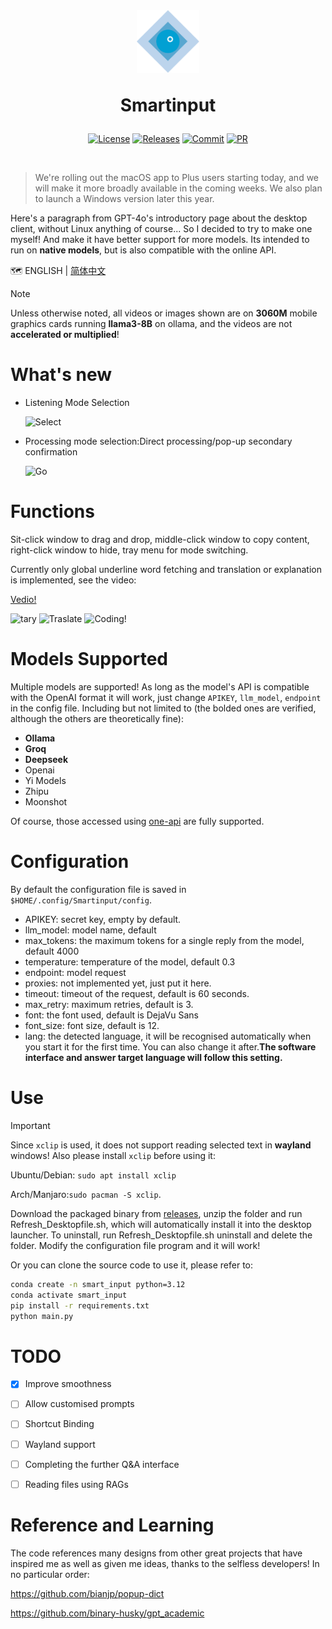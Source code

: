 <br>

<div align=center>
<h1 aligh="center">
<img src="icon.png" width="100"> 

Smartinput
</h1>

[![License][License-image]][License-url]
[![Releases][Releases-image]][Releases-url]
[![Commit][GitHub-last-commit]][Commit-url]
[![PR][PRs-image]][PRs-url]

[License-image]: https://img.shields.io/github/license/Menghuan1918/Smartinput
[Releases-image]: https://img.shields.io/github/v/release/Menghuan1918/Smartinput
[GitHub-last-commit]: https://img.shields.io/github/last-commit/Menghuan1918/Smartinput
[PRs-image]: https://img.shields.io/badge/PRs-welcome-pink?style=flat-square

[License-url]: https://github.com/Menghuan1918/Smartinput/blob/master/LICENSE
[Releases-url]: https://github.com/Menghuan1918/Smartinput/releases
[Commit-url]: https://github.com/Menghuan1918/Smartinput/commits/master/
[PRs-url]: https://github.com/Menghuan1918/Smartinput/pulls
</div>
<br>

> We're rolling out the macOS app to Plus users starting today, and we will make it more broadly available in the coming weeks. We also plan to launch a Windows version later this year.

Here's a paragraph from GPT-4o's introductory page about the desktop client, without Linux anything of course... So I decided to try to make one myself! And make it have better support for more models. Its intended to run on **native models**, but is also compatible with the online API.

🗺️ ENGLISH | [简体中文](README_CN.md)

> [!NOTE]
> Unless otherwise noted, all videos or images shown are on **3060M** mobile graphics cards running **llama3-8B** on ollama, and the videos are not **accelerated or multiplied**!

# What's new
- Listening Mode Selection

  ![Select](https://github.com/Menghuan1918/Smartinput/assets/122662527/44da57e6-fea5-42bd-b677-e5b667784ea9)
- Processing mode selection:Direct processing/pop-up secondary confirmation
  
  ![Go](https://github.com/Menghuan1918/Smartinput/assets/122662527/a6823094-0da4-4558-8630-d9dd178f502b)

# Functions
Sit-click window to drag and drop, middle-click window to copy content, right-click window to hide, tray menu for mode switching.

Currently only global underline word fetching and translation or explanation is implemented, see the video:

[Vedio!](https://github.com/Menghuan1918/Smartinput/assets/122662527/2f1c85ad-e6f1-448c-bcb9-9b6cc26cb161)

<span><img src="https://github.com/Menghuan1918/Smartinput/assets/122662527/197062eb-9980-4b87-acce-0f94cf690d9d" alt="tary"> <img src="https://github.com/Menghuan1918/Smartinput/assets/122662527/497b8878-fcd2-43a4-bb1b-6406f650a366" alt="Traslate"> <img src="https://github.com/Menghuan1918/Smartinput/assets/122662527/cf835c41-922e-45e6-baae-f869ee672d19" alt="Coding!"></span>

# Models Supported
Multiple models are supported! As long as the model's API is compatible with the OpenAI format it will work, just change `APIKEY`, `llm_model`, `endpoint` in the config file. Including but not limited to (the bolded ones are verified, although the others are theoretically fine):
- **Ollama**
- **Groq**
- **Deepseek**
- Openai
- Yi Models
- Zhipu
- Moonshot

Of course, those accessed using [one-api](https://github.com/songquanpeng/one-api) are fully supported.

# Configuration
By default the configuration file is saved in `$HOME/.config/Smartinput/config`.
- APIKEY: secret key, empty by default.
- llm_model: model name, default
- max_tokens: the maximum tokens for a single reply from the model, default 4000
- temperature: temperature of the model, default 0.3
- endpoint: model request
- proxies: not implemented yet, just put it here.
- timeout: timeout of the request, default is 60 seconds.
- max_retry: maximum retries, default is 3.
- font: the font used, default is DejaVu Sans
- font_size: font size, default is 12.
- lang: the detected language, it will be recognised automatically when you start it for the first time. You can also change it after.**The software interface and answer target language will follow this setting.**

# Use
> [!IMPORTANT]
> Since `xclip` is used, it does not support reading selected text in **wayland** windows! Also please install `xclip` before using it:
> 
> Ubuntu/Debian: `sudo apt install xclip`
> 
> Arch/Manjaro:`sudo pacman -S xclip`.

Download the packaged binary from [releases](https://github.com/Menghuan1918/Smartinput/releases), unzip the folder and run Refresh_Desktopfile.sh, which will automatically install it into the desktop launcher. To uninstall, run Refresh_Desktopfile.sh uninstall and delete the folder.
Modify the configuration file program and it will work!

Or you can clone the source code to use it, please refer to:

```bash
conda create -n smart_input python=3.12
conda activate smart_input
pip install -r requirements.txt
python main.py
```

# TODO
- [x] Improve smoothness
- [ ] Allow customised prompts
- [ ] Shortcut Binding
- [ ] Wayland support
- [ ] Completing the further Q&A interface
- [ ] Reading files using RAGs


# Reference and Learning
The code references many designs from other great projects that have inspired me as well as given me ideas, thanks to the selfless developers! In no particular order:

https://github.com/bianjp/popup-dict

https://github.com/binary-husky/gpt_academic
